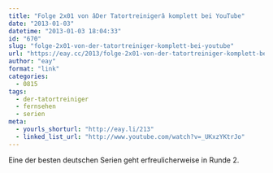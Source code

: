 ```yaml
---
title: "Folge 2x01 von âDer Tatortreinigerâ komplett bei YouTube"
date: "2013-01-03"
datetime: "2013-01-03 18:04:33"
id: "670"
slug: "folge-2x01-von-der-tatortreiniger-komplett-bei-youtube"
url: "https://eay.cc/2013/folge-2x01-von-der-tatortreiniger-komplett-bei-youtube/"
author: "eay"
format: "link"
categories:
  - 0815
tags:
  - der-tatortreiniger
  - fernsehen
  - serien
meta:
  - yourls_shorturl: "http://eay.li/213"
  - linked_list_url: "http://www.youtube.com/watch?v=_UKxzYKtrJo"
---
```


Eine der besten deutschen Serien geht erfreulicherweise in Runde 2.
